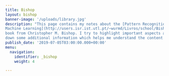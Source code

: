 ```yaml
---
title: Bishop
layout: bishop
banner-image: '/uploads/library.jpg'
description: "This page contains my notes about the [Pattern Recognition and
Machine Learning](http://users.isr.ist.utl.pt/~wurmd/Livros/school/Bishop%20-%20Pattern%20Recognition%20And%20Machine%20Learning%20-%20Springer%20%202006.pdf)
book from Christopher M. Bishop. I try to highlight important aspects and write
down some additional information which helps me understand the content."
publish_date: '2019-07-05T03:00:00.000+00:00'
menu:
  navigation:
    identifier: _bishop
    weight: 4

---
```

